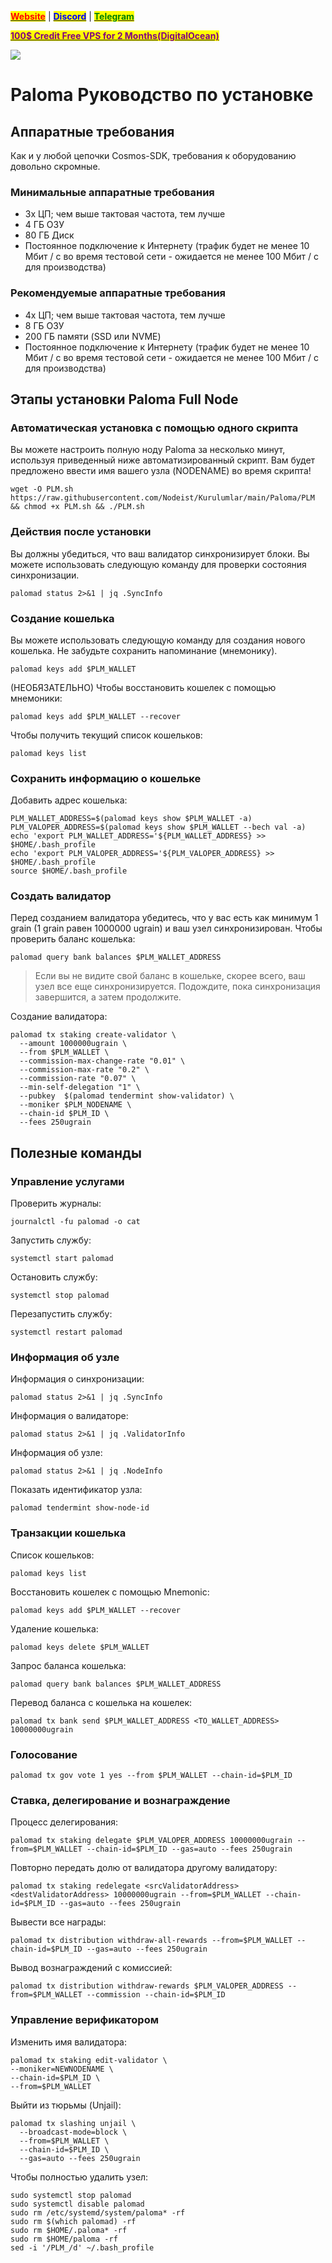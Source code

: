 &#x20;                                                       [<mark style="color:red;">**Website**</mark>](https://nodeist.net/) | [<mark style="color:blue;">**Discord**</mark>](https://discord.gg/ypx7mJ6Zzb) | [<mark style="color:green;">**Telegram**</mark>](https://t.me/noodeist)

&#x20;                                     [<mark style="color:purple;">**100$ Credit Free VPS for 2 Months(DigitalOcean)**</mark>](https://www.digitalocean.com/?refcode=410c988c8b3e&utm_campaign=Referral_Invite&utm_medium=Referral_Program&utm_source=badge)

![](https://i.hizliresim.com/iz7y3vs.png)

# Paloma Руководство по установке
## Аппаратные требования
Как и у любой цепочки Cosmos-SDK, требования к оборудованию довольно скромные.

### Минимальные аппаратные требования
  - 3x ЦП; чем выше тактовая частота, тем лучше
  - 4 ГБ ОЗУ
  - 80 ГБ Диск
  - Постоянное подключение к Интернету (трафик будет не менее 10 Мбит / с во время тестовой сети - ожидается не менее 100 Мбит / с для производства)

### Рекомендуемые аппаратные требования
  - 4x ЦП; чем выше тактовая частота, тем лучше
  - 8 ГБ ОЗУ
  - 200 ГБ памяти (SSD или NVME)
  - Постоянное подключение к Интернету (трафик будет не менее 10 Мбит / с во время тестовой сети - ожидается не менее 100 Мбит / с для производства)

## Этапы установки Paloma Full Node
### Автоматическая установка с помощью одного скрипта
Вы можете настроить полную ноду Paloma за несколько минут, используя приведенный ниже автоматизированный скрипт.
Вам будет предложено ввести имя вашего узла (NODENAME) во время скрипта!

```
wget -O PLM.sh https://raw.githubusercontent.com/Nodeist/Kurulumlar/main/Paloma/PLM && chmod +x PLM.sh && ./PLM.sh
```
### Действия после установки

Вы должны убедиться, что ваш валидатор синхронизирует блоки.
Вы можете использовать следующую команду для проверки состояния синхронизации.
```
palomad status 2>&1 | jq .SyncInfo
```

### Создание кошелька
Вы можете использовать следующую команду для создания нового кошелька. Не забудьте сохранить напоминание (мнемонику).
```
palomad keys add $PLM_WALLET
```

(НЕОБЯЗАТЕЛЬНО) Чтобы восстановить кошелек с помощью мнемоники:
```
palomad keys add $PLM_WALLET --recover
```

Чтобы получить текущий список кошельков:
```
palomad keys list
```
### Сохранить информацию о кошельке
Добавить адрес кошелька:
```
PLM_WALLET_ADDRESS=$(palomad keys show $PLM_WALLET -a)
PLM_VALOPER_ADDRESS=$(palomad keys show $PLM_WALLET --bech val -a)
echo 'export PLM_WALLET_ADDRESS='${PLM_WALLET_ADDRESS} >> $HOME/.bash_profile
echo 'export PLM_VALOPER_ADDRESS='${PLM_VALOPER_ADDRESS} >> $HOME/.bash_profile
source $HOME/.bash_profile
```


### Создать валидатор
Перед созданием валидатора убедитесь, что у вас есть как минимум 1 grain (1 grain равен 1000000 ugrain) и ваш узел синхронизирован.
Чтобы проверить баланс кошелька:
```
palomad query bank balances $PLM_WALLET_ADDRESS
```
> Если вы не видите свой баланс в кошельке, скорее всего, ваш узел все еще синхронизируется. Подождите, пока синхронизация завершится, а затем продолжите.

Создание валидатора:
```
palomad tx staking create-validator \
  --amount 1000000ugrain \
  --from $PLM_WALLET \
  --commission-max-change-rate "0.01" \
  --commission-max-rate "0.2" \
  --commission-rate "0.07" \
  --min-self-delegation "1" \
  --pubkey  $(palomad tendermint show-validator) \
  --moniker $PLM_NODENAME \
  --chain-id $PLM_ID \
  --fees 250ugrain
```


## Полезные команды
### Управление услугами
Проверить журналы:
```
journalctl -fu palomad -o cat
```

Запустить службу:
```
systemctl start palomad
```

Остановить службу:
```
systemctl stop palomad
```

Перезапустить службу:
```
systemctl restart palomad
```

### Информация об узле
Информация о синхронизации:
```
palomad status 2>&1 | jq .SyncInfo
```

Информация о валидаторе:
```
palomad status 2>&1 | jq .ValidatorInfo
```

Информация об узле:
```
palomad status 2>&1 | jq .NodeInfo
```

Показать идентификатор узла:
```
palomad tendermint show-node-id
```

### Транзакции кошелька
Список кошельков:
```
palomad keys list
```

Восстановить кошелек с помощью Mnemonic:
```
palomad keys add $PLM_WALLET --recover
```

Удаление кошелька:
```
palomad keys delete $PLM_WALLET
```

Запрос баланса кошелька:
```
palomad query bank balances $PLM_WALLET_ADDRESS
```

Перевод баланса с кошелька на кошелек:
```
palomad tx bank send $PLM_WALLET_ADDRESS <TO_WALLET_ADDRESS> 10000000ugrain
```

### Голосование
```
palomad tx gov vote 1 yes --from $PLM_WALLET --chain-id=$PLM_ID
```

### Ставка, делегирование и вознаграждение
Процесс делегирования:
```
palomad tx staking delegate $PLM_VALOPER_ADDRESS 10000000ugrain --from=$PLM_WALLET --chain-id=$PLM_ID --gas=auto --fees 250ugrain
```

Повторно передать долю от валидатора другому валидатору:
```
palomad tx staking redelegate <srcValidatorAddress> <destValidatorAddress> 10000000ugrain --from=$PLM_WALLET --chain-id=$PLM_ID --gas=auto --fees 250ugrain
```

Вывести все награды:
```
palomad tx distribution withdraw-all-rewards --from=$PLM_WALLET --chain-id=$PLM_ID --gas=auto --fees 250ugrain
```

Вывод вознаграждений с комиссией:
```
palomad tx distribution withdraw-rewards $PLM_VALOPER_ADDRESS --from=$PLM_WALLET --commission --chain-id=$PLM_ID
```

### Управление верификатором
Изменить имя валидатора:
```
palomad tx staking edit-validator \
--moniker=NEWNODENAME \
--chain-id=$PLM_ID \
--from=$PLM_WALLET
```

Выйти из тюрьмы (Unjail):
```
palomad tx slashing unjail \
  --broadcast-mode=block \
  --from=$PLM_WALLET \
  --chain-id=$PLM_ID \
  --gas=auto --fees 250ugrain
```


Чтобы полностью удалить узел:
```
sudo systemctl stop palomad
sudo systemctl disable palomad
sudo rm /etc/systemd/system/paloma* -rf
sudo rm $(which palomad) -rf
sudo rm $HOME/.paloma* -rf
sudo rm $HOME/paloma -rf
sed -i '/PLM_/d' ~/.bash_profile
```
